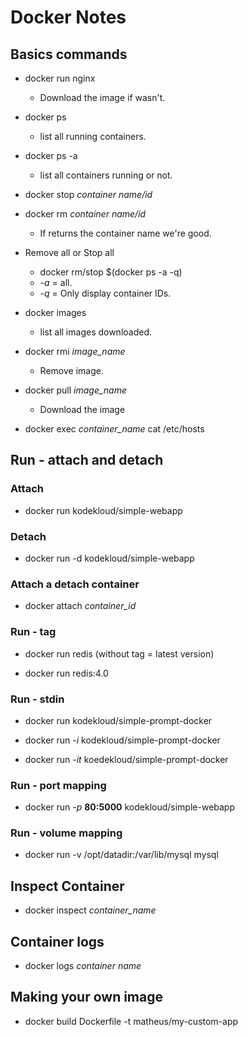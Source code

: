 # Docker Notes

## Basics commands

- docker run nginx
  - Download the image if wasn't.

- docker ps
  - list all running containers.

- docker ps -a
  - list all containers running or not.

- docker stop *container name/id*

- docker rm *container name/id*
  - If returns the container name we're good.

- Remove all or Stop all
  - docker rm/stop $(docker ps -a -q)
  - *-a* = all.
  - *-q* = Only display container IDs.

- docker images
  - list all images downloaded.

- docker rmi *image_name*
  - Remove image.

- docker pull *image_name*
  - Download the image

- docker exec *container_name* cat /etc/hosts

## Run - attach and detach

### Attach

  - docker run kodekloud/simple-webapp

### Detach

  - docker run -d kodekloud/simple-webapp

### Attach a detach container
  - docker attach *container_id*

### Run - tag

- docker run redis (without tag = latest version)

- docker run redis:4.0

###  Run - stdin

- docker run kodekloud/simple-prompt-docker

- docker run *-i* kodekloud/simple-prompt-docker

- docker run *-it* koedekloud/simple-prompt-docker

### Run - port mapping

- docker run *-p* **80:5000** kodekloud/simple-webapp

### Run - volume mapping

- docker run -v /opt/datadir:/var/lib/mysql mysql

## Inspect Container

- docker inspect *container_name*

## Container logs

- docker logs *container name*

## Making your own image

- docker build Dockerfile -t matheus/my-custom-app
